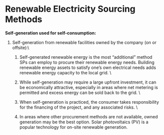 # Renewable Electricity Sourcing Methods

**Self-generation used for self-consumption:**

1. Self-generation from renewable facilities owned by the company (on or offsite):\

   1. Self-generated renewable energy is the most “additional” method SPs can employ to procure their renewable energy needs. Building renewable energy assets to satisfy one’s own electrical needs adds renewable energy capacity to the local grid. \

   2. While self-generation may require a large upfront investment, it can be economically attractive, especially in areas where net metering is permitted and excess energy can be sold back to the grid. \

   3. When self-generation is practiced, the consumer takes responsibility for the financing of the project, and any associated risks. \

   4. In areas where other procurement methods are not available, owned generation may be the best option. Solar photovoltaics (PV) is a popular technology for on-site renewable generation.&#x20;
